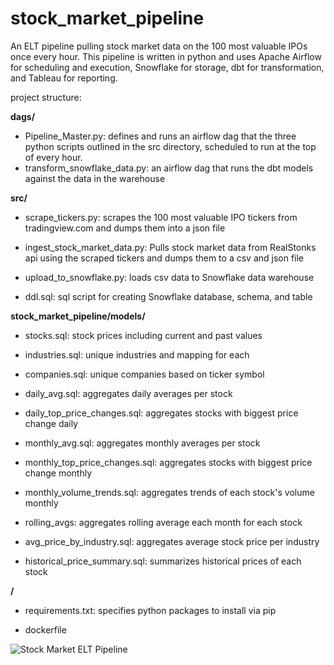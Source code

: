 # stock_market_pipeline
An ELT pipeline pulling stock market data on the 100 most valuable IPOs once every hour. This pipeline is written in python and uses Apache Airflow for scheduling and execution, Snowflake for storage, dbt for transformation, and Tableau for reporting.

project structure:

**dags/**

- Pipeline_Master.py: defines and runs an airflow dag that the three python scripts outlined in the src directory, scheduled to run at the top of every hour.
- transform_snowflake_data.py: an airflow dag that runs the dbt models against the data in the warehouse

**src/**

- scrape_tickers.py: scrapes the 100 most valuable IPO tickers from tradingview.com and dumps them into a json file

- ingest_stock_market_data.py: Pulls stock market data from RealStonks api using the scraped tickers and dumps them to a csv and json file

- upload_to_snowflake.py: loads csv data to Snowflake data warehouse

- ddl.sql: sql script for creating Snowflake database, schema, and table

**stock_market_pipeline/models/**

- stocks.sql: stock prices including current and past values

- industries.sql: unique industries and mapping for each

- companies.sql: unique companies based on ticker symbol

- daily_avg.sql: aggregates daily averages per stock

- daily_top_price_changes.sql: aggregates stocks with biggest price change daily

- monthly_avg.sql: aggregates monthly averages per stock

- monthly_top_price_changes.sql: aggregates stocks with biggest price change monthly

- monthly_volume_trends.sql: aggregates trends of each stock's volume monthly

- rolling_avgs: aggregates rolling average each month for each stock

- avg_price_by_industry.sql: aggregates average stock price per industry

- historical_price_summary.sql: summarizes historical prices of each stock

**/**
- requirements.txt: specifies python packages to install via pip
  
- dockerfile

![Stock Market ELT Pipeline](https://github.com/user-attachments/assets/7335b531-60df-490d-9ab2-9205f0adbe38)
